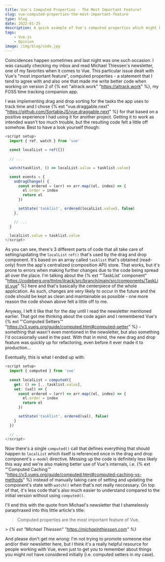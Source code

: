 ```yaml
---
title: Vue's Computed Properties - The Most Important Feature?
slug: vue-computed-properties-the-most-important-feature
type: blog
date: 2022-01-25
description: A quick example of Vue's computed properties which might be the framework's most important feature.
tags:
    - Vue.js
    - Opinion
image: /img/blog/code.jpg
---
```


Coincidences happen sometimes and last night was one such occasion. I was casually checking my inbox and read Michael Thiessen's newsletter, one of my favorites when it comes to Vue. This particular issue dealt with Vue's "most important feature", computed properties - a statement that I tend to agree with and also one that made me write better code when working on version 2 of {% ext "aitrack.work" "https://aitrack.work" %}, my FOSS time tracking companion app.

I was implementing drag and drop sorting for the tasks the app uses to track time and I chose {% ext "vue.draggable.next" "https://github.com/SortableJS/vue.draggable.next" %} for that based on a positive experience I had using it for another project. Getting it to work as intended wasn't too much trouble, but the resulting code felt a little off somehow. Best to have a look yourself though:

```js
<script setup>
  import { ref, watch } from 'vue'
  
  const localList = ref([])
  
  // ...  

  watch(tasklist, () => localList.value = tasklist.value)

  const events = {
    onDragChange() {
      const ordered = (arr) => arr.map((el, index) => {
        el.order = index
        return el
      })

      setState('tasklist', ordered(localList.value), false)
    },

	// ...
  }

  localList.value = tasklist.value
</script>
```

As you can see, there's 3 different parts of code that all take care of setting/updating the `localList` `ref()` that's used by the drag and drop component. It's based on an array called `tasklist` that's obtained (read-only) from the app's centralized (composition API) store. That works, but it's prone to errors when making further changes due to the code being spread all over the place. I'm talking about the {% ext "'TaskList' component" "https://codeberg.org/ttntm/itrack/src/branch/main/src/components/TaskList.vue" %} here and that's basically the centerpiece of the whole application. As such, changes are very likely to occur in the future and the code should be kept as clean and maintainable as possible - one more reason the code shown above felt a little off to me.

Anyway, I left it like that for the day until I read the newsletter mentioned earlier. That got me thinking about the code again and I remembered Vue's {% ext "'Computed Setters'" "https://v3.vuejs.org/guide/computed.html#computed-setter" %} - something that wasn't even mentioned in the newsletter, but also something I'd occasionally used in the past. With that in mind, the new drag and drop feature was quickly up for refactoring, even before it ever made it to production...

Eventually, this is what I ended up with:

```js
<script setup>
  import { computed } from 'vue'
  
  const localList = computed({
    get: () => [...tasklist.value],
    set: (val) => {      
      const ordered = (arr) => arr.map((el, index) => {
        el.order = index
        return el
      })

      setState('tasklist', ordered(val), false)
    }
  })
  
  // ...
</script>
```

Now there's a single `computed()` call that defines everything that should happen to `localList` which itself is referenced once in the drag and drop component's `v-model` directive. Messing up the code is definitely less likely this way and we're also making better use of Vue's internals, i.e. {% ext "'Computed Caching'" "https://v3.vuejs.org/guide/computed.html#computed-caching-vs-methods" %} instead of manually taking care of setting and updating the component's state with `watch()` when that's not really neccessary. On top of that, it's less code that's also much easier to understand compared to the initial version without using `computed()`.

I'll end this with the quote from Michael's newsletter that I shamelessly paraphrased into this little article's title:

> Computed properties are the most important feature of Vue.

&gt; _{% ext "Michael Thiessen" "https://michaelnthiessen.com" %}_

And please don't get me wrong: I'm not trying to promote someone else and/or their newsletter here, but I think it's a really helpful resource for people working with Vue, even just to get you to remember about things you might not have considered initially (i.e. computed setters in my case).